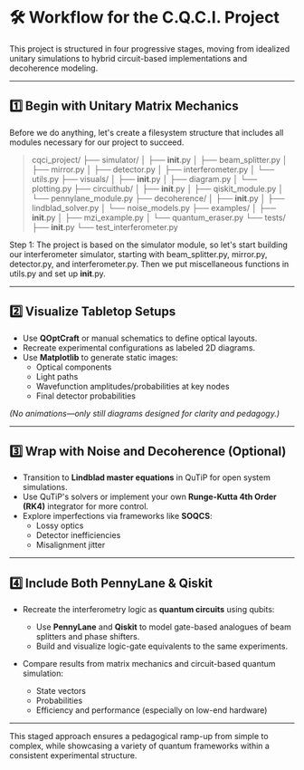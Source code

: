 # 🛠️ Workflow for the C.Q.C.I. Project

This project is structured in four progressive stages, moving from idealized unitary simulations to hybrid circuit-based implementations and decoherence modeling.

---

## 1️⃣ Begin with Unitary Matrix Mechanics

Before we do anything, let's create a filesystem structure that includes all modules necessary for our project to succeed.

> cqci_project/
> ├── simulator/
> │   ├── __init__.py
> │   ├── beam_splitter.py
│   ├── mirror.py
│   ├── detector.py
│   ├── interferometer.py
│   └── utils.py
├── visuals/
│   ├── __init__.py
│   ├── diagram.py
│   └── plotting.py
├── circuithub/
│   ├── __init__.py
│   ├── qiskit_module.py
│   └── pennylane_module.py
├── decoherence/
│   ├── __init__.py
│   ├── lindblad_solver.py
│   └── noise_models.py
├── examples/
│   ├── __init__.py
│   ├── mzi_example.py
│   └── quantum_eraser.py
└── tests/
    ├── __init__.py
    └── test_interferometer.py

Step 1: The project is based on the simulator module, so let's start building our interferometer simulator, starting with beam_splitter.py, mirror.py, detector.py, and interferometer.py. Then we put miscellaneous functions in utils.py and set up __init__.py.

---

## 2️⃣ Visualize Tabletop Setups

- Use **QOptCraft** or manual schematics to define optical layouts.
- Recreate experimental configurations as labeled 2D diagrams.
- Use **Matplotlib** to generate static images:
  - Optical components
  - Light paths
  - Wavefunction amplitudes/probabilities at key nodes
  - Final detector probabilities

*(No animations—only still diagrams designed for clarity and pedagogy.)*

---

## 3️⃣ Wrap with Noise and Decoherence (Optional)

- Transition to **Lindblad master equations** in QuTiP for open system simulations.
- Use QuTiP's solvers or implement your own **Runge-Kutta 4th Order (RK4)** integrator for more control.
- Explore imperfections via frameworks like **SOQCS**:
  - Lossy optics
  - Detector inefficiencies
  - Misalignment jitter

---

## 4️⃣ Include Both PennyLane & Qiskit

- Recreate the interferometry logic as **quantum circuits** using qubits:
  - Use **PennyLane** and **Qiskit** to model gate-based analogues of beam splitters and phase shifters.
  - Build and visualize logic-gate equivalents to the same experiments.

- Compare results from matrix mechanics and circuit-based quantum simulation:
  - State vectors
  - Probabilities
  - Efficiency and performance (especially on low-end hardware)

---

This staged approach ensures a pedagogical ramp-up from simple to complex, while showcasing a variety of quantum frameworks within a consistent experimental structure.

